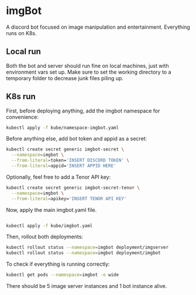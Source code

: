 # imgBot

A discord bot focused on image manipulation and entertainment. Everything runs on K8s.

## Local run
Both the bot and server should run fine on local machines, just with environment vars set up.
Make sure to set the working directory to a temporary folder to decrease junk files piling up.

## K8s run
First, before deploying anything, add the imgbot namespace for convenience:
```bash
kubectl apply -f kube/namespace-imgbot.yaml
```

Before anything else, add bot token and appid as a secret:
```bash
kubectl create secret generic imgbot-secret \
  --namespace=imgbot \
  --from-literal=token='INSERT DISCORD TOKEN' \
  --from-literal=appid='INSERT APPID HERE'
```

Optionally, feel free to add a Tenor API key:
```bash
kubectl create secret generic imgbot-secret-tenor \
  --namespace=imgbot \
  --from-literal=apikey='INSERT TENOR API KEY' 
```

Now, apply the main imgbot.yaml file.
```bash

kubectl apply -f kube/imgbot.yaml
```

Then, rollout both deployments:
```bash
kubectl rollout status --namespace=imgbot deployment/imgserver
kubectl rollout status --namespace=imgbot deployment/imgbot
```

To check if everything is running correctly:
```bash
kubectl get pods --namespace=imgbot -o wide
```

There should be 5 image server instances and 1 bot instance alive. 